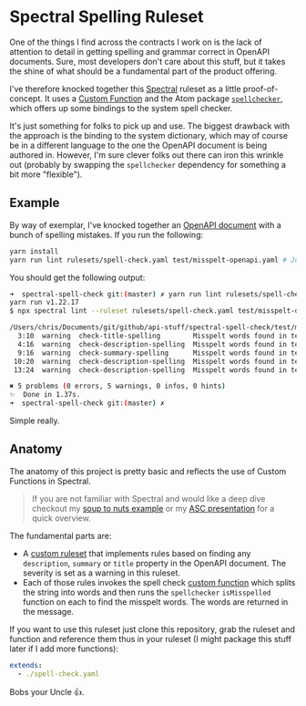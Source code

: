 # Spectral Spelling Ruleset

One of the things I find across the contracts I work on is the lack of attention to detail in getting spelling and grammar correct in OpenAPI documents. Sure, most developers don't care about this stuff, but it takes the shine of what should be a fundamental part of the product offering.

I've therefore knocked together this [Spectral](https://meta.stoplight.io/docs/spectral/ZG9jOjYx-overview) ruleset as a little proof-of-concept. It uses a [Custom Function](https://meta.stoplight.io/docs/spectral/ZG9jOjI1MTkw-custom-functions) and the Atom package [`spellchecker`](https://www.npmjs.com/package/spellchecker), which offers up some bindings to the system spell checker.

It's just something for folks to pick up and use. The biggest drawback with the approach is the binding to the system dictionary, which may of course be in a different language to the one the OpenAPI document is being authored in. However, I'm sure clever folks out there can iron this wrinkle out (probably by swapping the `spellchecker` dependency for something a bit more "flexible").

## Example

By way of exemplar, I've knocked together an [OpenAPI document](test/misspelt-openapi.yaml) with a bunch of spelling mistakes. If you run the following:

```bash
yarn install
yarn run lint rulesets/spell-check.yaml test/misspelt-openapi.yaml # Just for convenience, ideally you'd install Spectral globally
```

You should get the following output:

```bash
➜  spectral-spell-check git:(master) ✗ yarn run lint rulesets/spell-check.yaml test/misspelt-openapi.yaml
yarn run v1.22.17
$ npx spectral lint --ruleset rulesets/spell-check.yaml test/misspelt-openapi.yaml

/Users/chris/Documents/git/github/api-stuff/spectral-spell-check/test/misspelt-openapi.yaml
  3:10  warning  check-title-spelling        Misspelt words found in text: concpte           info.title
  4:16  warning  check-description-spelling  Misspelt words found in text: bdaly, smealt     info.description
  9:16  warning  check-summary-spelling      Misspelt words found in text: Defautl           paths./test.get.summary
 10:20  warning  check-description-spelling  Misspelt words found in text: speling, veeeryy  paths./test.get.description
 13:24  warning  check-description-spelling  Misspelt words found in text: Defalt            paths./test.get.responses[200].description

✖ 5 problems (0 errors, 5 warnings, 0 infos, 0 hints)
✨  Done in 1.37s.
➜  spectral-spell-check git:(master) ✗
```

Simple really.

## Anatomy

The anatomy of this project is pretty basic and reflects the use of Custom Functions in Spectral.

> If you are not familiar with Spectral and would like a deep dive checkout my [soup to nuts example](https://github.com/api-stuff/hands-on-with-spectral) or my [ASC presentation](https://www.youtube.com/watch?v=rddvXgnqeJQ) for a quick overview.

The fundamental parts are:

* A [custom ruleset](rulesets/spell-check.yaml) that implements rules based on finding any `description`, `summary` or `title` property in the OpenAPI document. The severity is set as a warning in this ruleset.
* Each of those rules invokes the spell check [custom function](rulesets/functions/spell-check.js) which splits the string into words and then runs the `spellchecker` `isMisspelled` function on each to find the misspelt words. The words are returned in the message.

If you want to use this ruleset just clone this repository, grab the ruleset and function and reference them thus in your ruleset (I might package this stuff later if I add more functions):

```yaml
extends:
  - ./spell-check.yaml
```

Bobs your Uncle :thumbsup:.